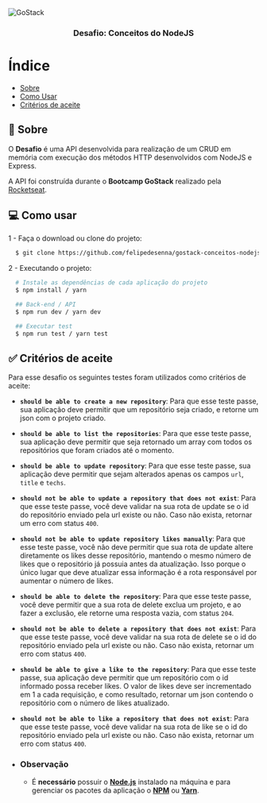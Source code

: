 <img alt="GoStack" src="https://storage.googleapis.com/golden-wind/bootcamp-gostack/header-desafios.png" />

<h3 align="center">
  Desafio: Conceitos do NodeJS
</h3>

# Índice

- [Sobre](#sobre)
- [Como Usar](#como-usar)
- [Critérios de aceite](#criterios)

<a id="sobre"></a>

## :memo: Sobre

O **Desafio** é uma API desenvolvida para realização de um CRUD em memória com execução dos métodos HTTP desenvolvidos com NodeJS e Express.

A API foi construída durante o **Bootcamp GoStack** realizado pela [Rocketseat](https://rocketseat.com.br/).

<a id="como-usar"></a>

## :computer: Como usar

1 - Faça o download ou clone do projeto:

```sh
  $ git clone https://github.com/felipedesenna/gostack-conceitos-nodejs.git
```

2 - Executando o projeto:

```sh
  # Instale as dependências de cada aplicação do projeto
  $ npm install / yarn

  ## Back-end / API
  $ npm run dev / yarn dev

  ## Executar test
  $ npm run test / yarn test
```
<a id="criterios"></a>

## :white_check_mark: Critérios de aceite

Para esse desafio os seguintes testes foram utilizados como critérios de aceite:

- **`should be able to create a new repository`**: Para que esse teste passe, sua aplicação deve permitir que um repositório seja criado, e retorne um json com o projeto criado.

- **`should be able to list the repositories`**: Para que esse teste passe, sua aplicação deve permitir que seja retornado um array com todos os repositórios que foram criados até o momento.

- **`should be able to update repository`**: Para que esse teste passe, sua aplicação deve permitir que sejam alterados apenas os campos `url`, `title` e `techs`.

- **`should not be able to update a repository that does not exist`**: Para que esse teste passe, você deve validar na sua rota de update se o id do repositório enviado pela url existe ou não. Caso não exista, retornar um erro com status `400`.

- **`should not be able to update repository likes manually`**: Para que esse teste passe, você não deve permitir que sua rota de update altere diretamente os likes desse repositório, mantendo o mesmo número de likes que o repositório já possuia antes da atualização. Isso porque o único lugar que deve atualizar essa informação é a rota responsável por aumentar o número de likes.

- **`should be able to delete the repository`**: Para que esse teste passe, você deve permitir que a sua rota de delete exclua um projeto, e ao fazer a exclusão, ele retorne uma resposta vazia, com status `204`.

- **`should not be able to delete a repository that does not exist`**: Para que esse teste passe, você deve validar na sua rota de delete se o id do repositório enviado pela url existe ou não. Caso não exista, retornar um erro com status `400`.

- **`should be able to give a like to the repository`**: Para que esse teste passe, sua aplicação deve permitir que um repositório com o id informado possa receber likes. O valor de likes deve ser incrementado em 1 a cada requisição, e como resultado, retornar um json contendo o repositório com o número de likes atualizado.

- **`should not be able to like a repository that does not exist`**: Para que esse teste passe, você deve validar na sua rota de like se o id do repositório enviado pela url existe ou não. Caso não exista, retornar um erro com status `400`.

- ### **Observação**

  - É **necessário** possuir o **[Node.js](https://nodejs.org/en/download/)** instalado na máquina e para gerenciar os pacotes da aplicação o **[NPM](https://www.npmjs.com/get-npm)** ou **[Yarn](https://yarnpkg.com/getting-started/install)**.
